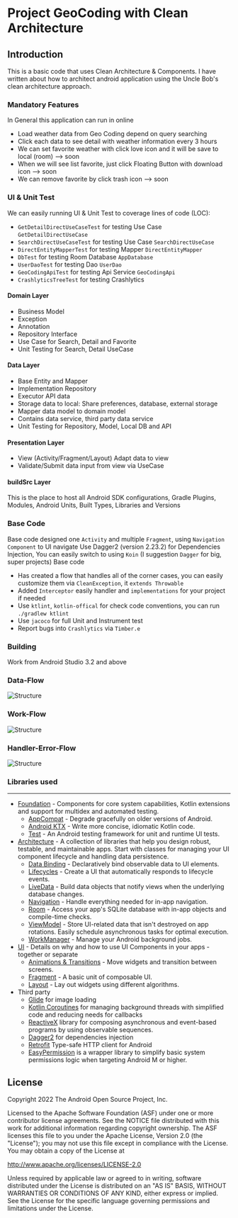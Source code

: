 Project GeoCoding with Clean Architecture
===========================================================

Introduction
-------------
This is a basic code that uses Clean Architecture & Components.
I have written about how to architect android application using the Uncle Bob's clean architecture approach.

### Mandatory Features
In General this application can run in online
- Load weather data from Geo Coding depend on query searching
- Click each data to see detail with weather information every 3 hours
- We can set favorite weather with click love icon and it will be save to local (room) --> soon
- When we will see list favorite, just click Floating Button with download icon --> soon
- We can remove favorite by click trash icon --> soon


### UI & Unit Test
We can easily running UI & Unit Test to coverage lines of code (LOC):
- `GetDetailDirectUseCaseTest` for testing Use Case `GetDetailDirectUseCase`
- `SearchDirectUseCaseTest` for testing Use Case `SearchDirectUseCase`
- `DirectEntityMapperTest` for testing Mapper `DirectEntityMapper`
- `DbTest` for testing Room Database `AppDatabase`
- `UserDaoTest` for testing Dao `UserDao`
- `GeoCodingApiTest` for testing Api Service `GeoCodingApi`
- `CrashlyticsTreeTest` for testing Crashlytics

#### Domain Layer
- Business Model
- Exception
- Annotation
- Repository Interface
- Use Case for Search, Detail and Favorite
- Unit Testing for Search, Detail UseCase

#### Data Layer
- Base Entity and Mapper
- Implementation Repository
- Executor API data
- Storage data to local: Share preferences, database, external storage
- Mapper data model to domain model
- Contains data service, third party data service
- Unit Testing for Repository, Model, Local DB and API

#### Presentation Layer
- View (Activity/Fragment/Layout) Adapt data to view
- Validate/Submit data input from view via UseCase

#### buildSrc Layer
This is the place to host all Android SDK configurations, Gradle Plugins, Modules, Android Units, Built Types, Libraries and Versions

### Base Code
Base code designed one `Activity` and multiple `Fragment`, using `Navigation Component` to UI navigate
Use Dagger2 (version 2.23.2) for Dependencies Injection, You can easily switch to using `Koin` (I suggestion `Dagger` for big, super projects)
Base code
- Has created a flow that handles all of the corner cases, you can easily customize them via `CleanException`, it `extends Throwable`
- Added `Interceptor` easily handler and `implementations` for your project if needed
- Use `ktlint`, `kotlin-offical` for check code conventions, you can run `./gradlew ktlint`
- Use `jacoco` for full Unit and Instrument test
- Report bugs into `Crashlytics` via `Timber.e`

### Building
Work from Android Studio 3.2 and above

### Data-Flow
![Structure](images/data-flow.png "Data flow")

### Work-Flow
![Structure](images/work-flow.png "Work flow")

### Handler-Error-Flow
![Structure](images/handler-error-flow.png "Handler error flow")

### Libraries used
--------------
* [Foundation][0] - Components for core system capabilities, Kotlin extensions and support for
  multidex and automated testing.
    * [AppCompat][1] - Degrade gracefully on older versions of Android.
    * [Android KTX][2] - Write more concise, idiomatic Kotlin code.
    * [Test][4] - An Android testing framework for unit and runtime UI tests.
* [Architecture][10] - A collection of libraries that help you design robust, testable, and
  maintainable apps. Start with classes for managing your UI component lifecycle and handling data
  persistence.
    * [Data Binding][11] - Declaratively bind observable data to UI elements.
    * [Lifecycles][12] - Create a UI that automatically responds to lifecycle events.
    * [LiveData][13] - Build data objects that notify views when the underlying database changes.
    * [Navigation][14] - Handle everything needed for in-app navigation.
    * [Room][16] - Access your app's SQLite database with in-app objects and compile-time checks.
    * [ViewModel][17] - Store UI-related data that isn't destroyed on app rotations. Easily schedule
      asynchronous tasks for optimal execution.
    * [WorkManager][18] - Manage your Android background jobs.
* [UI][30] - Details on why and how to use UI Components in your apps - together or separate
    * [Animations & Transitions][31] - Move widgets and transition between screens.
    * [Fragment][34] - A basic unit of composable UI.
    * [Layout][35] - Lay out widgets using different algorithms.
* Third party
    * [Glide][90] for image loading
    * [Kotlin Coroutines][91] for managing background threads with simplified code and reducing needs for callbacks
    * [ReactiveX][92] library for composing asynchronous and event-based programs by using observable sequences.
    * [Dagger2][93] for dependencies injection
    * [Retrofit][94] Type-safe HTTP client for Android
    * [EasyPermission][95]  is a wrapper library to simplify basic system permissions logic when targeting Android M or higher.


[0]: https://developer.android.com/jetpack/components
[1]: https://developer.android.com/topic/libraries/support-library/packages#v7-appcompat
[2]: https://developer.android.com/kotlin/ktx
[4]: https://developer.android.com/training/testing/
[10]: https://developer.android.com/jetpack/arch/
[11]: https://developer.android.com/topic/libraries/data-binding/
[12]: https://developer.android.com/topic/libraries/architecture/lifecycle
[13]: https://developer.android.com/topic/libraries/architecture/livedata
[14]: https://developer.android.com/topic/libraries/architecture/navigation/
[16]: https://developer.android.com/topic/libraries/architecture/room
[17]: https://developer.android.com/topic/libraries/architecture/viewmodel
[18]: https://developer.android.com/topic/libraries/architecture/workmanager
[30]: https://developer.android.com/guide/topics/ui
[31]: https://developer.android.com/training/animation/
[34]: https://developer.android.com/guide/components/fragments
[35]: https://developer.android.com/guide/topics/ui/declaring-layout
[90]: https://bumptech.github.io/glide/
[91]: https://kotlinlang.org/docs/reference/coroutines-overview.html
[92]: https://github.com/ReactiveX
[93]: https://github.com/google/dagger
[94]: https://github.com/square/retrofit
[95]: https://github.com/googlesamples/easypermissions

License
--------

Copyright 2022 The Android Open Source Project, Inc.

Licensed to the Apache Software Foundation (ASF) under one or more contributor
license agreements.  See the NOTICE file distributed with this work for
additional information regarding copyright ownership.  The ASF licenses this
file to you under the Apache License, Version 2.0 (the "License"); you may not
use this file except in compliance with the License.  You may obtain a copy of
the License at

http://www.apache.org/licenses/LICENSE-2.0

Unless required by applicable law or agreed to in writing, software
distributed under the License is distributed on an "AS IS" BASIS, WITHOUT
WARRANTIES OR CONDITIONS OF ANY KIND, either express or implied.  See the
License for the specific language governing permissions and limitations under
the License.
